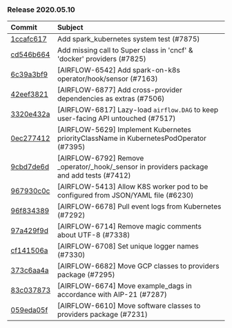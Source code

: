 

### Release 2020.05.10

| Commit                                                                                         | Subject                                                                                  |
|:-----------------------------------------------------------------------------------------------|:-----------------------------------------------------------------------------------------|
| [1ccafc617](https://github.com/apache/airflow/commit/1ccafc617c4cb9622e3460ad7c190f3ee67c3b32) | Add spark_kubernetes system test (#7875)                                                 |
| [cd546b664](https://github.com/apache/airflow/commit/cd546b664fa35a2bf85acd77af578c909a327d92) | Add missing call to Super class in &#39;cncf&#39; &amp; &#39;docker&#39; providers (#7825)                   |
| [6c39a3bf9](https://github.com/apache/airflow/commit/6c39a3bf97414ba2438669894db65c36ccbeb61a) | [AIRFLOW-6542] Add spark-on-k8s operator/hook/sensor (#7163)                             |
| [42eef3821](https://github.com/apache/airflow/commit/42eef38217e709bc7a7f71bf0286e9e61293a43e) | [AIRFLOW-6877] Add cross-provider dependencies as extras (#7506)                         |
| [3320e432a](https://github.com/apache/airflow/commit/3320e432a129476dbc1c55be3b3faa3326a635bc) | [AIRFLOW-6817] Lazy-load `airflow.DAG` to keep user-facing API untouched (#7517)         |
| [0ec277412](https://github.com/apache/airflow/commit/0ec2774120d43fa667a371b384e6006e1d1c7821) | [AIRFLOW-5629] Implement Kubernetes priorityClassName in KubernetesPodOperator (#7395)   |
| [9cbd7de6d](https://github.com/apache/airflow/commit/9cbd7de6d115795aba8bfb8addb060bfdfbdf87b) | [AIRFLOW-6792] Remove _operator/_hook/_sensor in providers package and add tests (#7412) |
| [967930c0c](https://github.com/apache/airflow/commit/967930c0cb6e2293f2a49e5c9add5aa1917f3527) | [AIRFLOW-5413] Allow K8S worker pod to be configured from JSON/YAML file (#6230)         |
| [96f834389](https://github.com/apache/airflow/commit/96f834389e03884025534fabd862155061f53fd0) | [AIRFLOW-6678] Pull event logs from Kubernetes (#7292)                                   |
| [97a429f9d](https://github.com/apache/airflow/commit/97a429f9d0cf740c5698060ad55f11e93cb57b55) | [AIRFLOW-6714] Remove magic comments about UTF-8 (#7338)                                 |
| [cf141506a](https://github.com/apache/airflow/commit/cf141506a25dbba279b85500d781f7e056540721) | [AIRFLOW-6708] Set unique logger names (#7330)                                           |
| [373c6aa4a](https://github.com/apache/airflow/commit/373c6aa4a208284b5ff72987e4bd8f4e2ada1a1b) | [AIRFLOW-6682] Move GCP classes to providers package (#7295)                             |
| [83c037873](https://github.com/apache/airflow/commit/83c037873ff694eed67ba8b30f2d9c88b2c7c6f2) | [AIRFLOW-6674] Move example_dags in accordance with AIP-21 (#7287)                       |
| [059eda05f](https://github.com/apache/airflow/commit/059eda05f82fefce4410f44f761f945a27d83daf) | [AIRFLOW-6610] Move software classes to providers package (#7231)                        |

